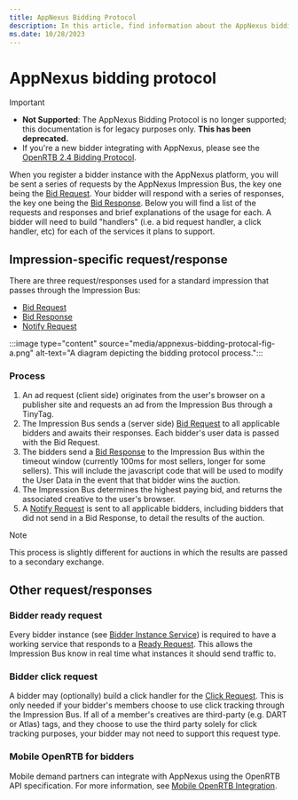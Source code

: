 ```yaml
---
title: AppNexus Bidding Protocol
description: In this article, find information about the AppNexus bidding protocol and its process for request/responses.
ms.date: 10/28/2023
---
```


# AppNexus bidding protocol

> [!IMPORTANT]
>
> - **Not Supported**: The AppNexus Bidding Protocol is no longer supported; this documentation is for legacy purposes only. **This has been deprecated.**
> - If you're a new bidder integrating with AppNexus, please see the [OpenRTB 2.4 Bidding Protocol](https://www.iab.com/wp-content/uploads/2016/03/OpenRTB-API-Specification-Version-2-4-FINAL.pdf).

When you register a bidder instance with the AppNexus platform, you will be sent a series of requests by the AppNexus Impression Bus, the key one being the [Bid Request](bid-request.md). Your bidder will respond with a series of responses, the key one being the [Bid Response](bid-response.md). Below you will find a list of the requests and responses and brief explanations of the usage for each. A bidder will need to build "handlers" (i.e. a bid request handler, a click handler, etc) for each of the services it plans to support.

## Impression-specific request/response

There are three request/responses used for a standard impression that passes through the Impression Bus:

- [Bid Request](bid-request.md)
- [Bid Response](bid-response.md)
- [Notify Request](notify-request.md)

:::image type="content" source="media/appnexus-bidding-protocal-fig-a.png" alt-text="A diagram depicting the bidding protocol process.":::

### Process

1. An ad request (client side) originates from the user's browser on a publisher site and requests an ad from the Impression Bus through a TinyTag.
1. The Impression Bus sends a (server side) [Bid Request](bid-request.md) to all applicable bidders and awaits their responses. Each bidder's user data is passed with the Bid Request.
1. The bidders send a [Bid Response](bid-response.md) to the Impression Bus within the timeout window (currently 100ms for most sellers, longer for some sellers). This will include the javascript code that will be used to modify the User Data in the event that that bidder wins the auction.
1. The Impression Bus determines the highest paying bid, and returns the associated creative to the user's browser.
1. A [Notify Request](notify-request.md) is sent to all applicable bidders, including bidders that did not send in a Bid Response, to detail the results of the auction.

> [!NOTE]
> This process is slightly different for auctions in which the results are passed to a secondary exchange.

## Other request/responses

### Bidder ready request

Every bidder instance (see [Bidder Instance Service](bidder-instance-service.md)) is required to have a working service that responds to a [Ready Request](ready-request.md). This allows the Impression Bus know in real time what instances it should send traffic to.

### Bidder click request

A bidder may (optionally) build a click handler for the [Click Request](click-request.md). This is only needed if your bidder's members choose to use click tracking through the Impression Bus. If all of a member's creatives are third-party (e.g. DART or Atlas) tags, and they choose to use the third party solely for click tracking purposes, your bidder may not need to support this request type.

### Mobile OpenRTB for bidders

Mobile demand partners can integrate with AppNexus using the OpenRTB API specification. For more information, see [Mobile OpenRTB Integration](../supply-partners/openrtb-specs.md).
